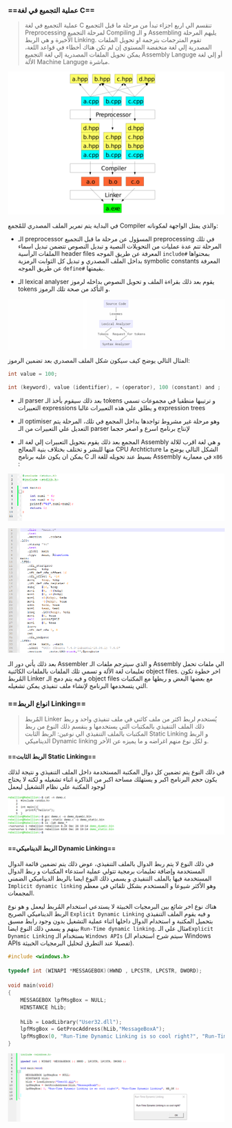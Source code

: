 ### ==عملية التجميع في لغة C==

> عملية التجميع في لغة C تنقسم الي اربع اجزاء تبدأ من مرحلة ما قبل التجميع  Preprocessing لمرحلة التجميع  Compiling و الـ Assembling  يليهم المرحلة الأخيرة و هي الربط  Linking. تقوم المترجمات بترجمة او تحويل الملفات المصدرية إلي لغة منخفضة المستوي إن لم تكن هناك أخطاء في قواعد اللغة، يمكن تحويل الملفات المصدرية إلي لغة التجميع Assembly Languge أو إلي لغة الألة Machine Languge مباشرة.

![C++_compilation_process.svg](C++_compilation_process.svg.png)

في البداية يتم تمرير الملف المصدري للمًجمع Compiler والذي يمثل الواجهة لمكوناته:

- الـ preprocessor المسؤول عن مرحلة ما قبل التجميع  preprocessing في تلك المرحلة تتم عدة عمليات من التحويلات النصية و تبديل النصوص تتضمن تبديل اسماء االملفات الرأسية header files المعرفة عن طريق الموجه `include#` بمحتواها بداخل الملف المصدري  و تبديل كل الثوابت الرمزية symbolic constants المعرفة عن طريق الموجه `define#`  بقيمتها.

- الـ lexical analyser يقوم بعد ذلك بقراءة الملف و تحويل النصوص بداخله لرموز tokens و التأكد من صحة تلك الرموز.

![graph](graph.png)

  المثال التالي يوضح كيف سيكون شكل الملف المصدري بعد تضمين الرموز:

```c
int value = 100;
```

```c
int (keyword), value (identifier), = (operator), 100 (constant) and ; (symbol).
```

- الـ parser بعد ذلك سيقوم بأخذ الـ tokens و ترتيبها منطقيا في مجموعات تسمي التعبيرات expressions و يطلق علي هذه التعبيرات غالبا  expression trees

- الـ optimiser وهو مرحلة غير مشروط تواجدها بداخل المجمع في تلك، المرحلة يتم التعديل علي التعبيرات من الـ parser  لإنتاج برنامج اسرع و اصغر حجما

- المجمع بعد ذلك يقوم بتحويل التعبيرات إلي لغة الـ Assembly و هي لغة اقرب للالة منها للبشر و تختلف بختلاف بنية المعالج CPU Archticture الشكل التالي يوضح ما يمكن ان يكون عليه برنامج C بسيط عند تحويله للغة الـ Assembly في معمارية `x86` :


![image-20191205205608325](image-20191205205608325.png)

![image-20191205210022513](image-20191205210022513.png)

بعد ذلك يأتي دور الـ Assembler و الذي سيترجم ملفات الـ Assembly الي ملفات تحمل تعليمات لغة الألة  و تسمي تلك الملفات بالملفات الكائنية object files.
 اخر خطوة تكون المُربط Linker و فيه يتم دمج  الـ object files مع بعضها البعض و ربطها مع المكتبات التي يتسخدمها البرنامج لإنشاء ملف تنفيذي يمكن تشغيله.


### ==انواع الربط Linking==

> المٌربط Linker يُستخدم لربط اكثر من ملف كائني في ملف تنفيذي واحد و ربط ذلك الملف التنفيذي بالمكتبات التي يستخدمها و ينقسم ذلك النوع من ربط المكتبات بالملف التنفيذي الي نوعين: الربط الثابت  Static Linking و الربط الديناميكي  Dynamic linking و لكل نوع منهم اغراضه و ما يميزه عن الأخر.

#### ==الربط الثابت Static Linking==

في ذلك النوع يتم تضمين كل دوال المكتبة المستخدمة داخل الملف التنفيذي و نتيجة لذلك يكون حجم البرنامج اكبر و يستهلك مساحة اكبر من الذاكرة اثناء تشغيله و لكنه لا يحتاج لوجود المكتبة علي نظام التشغيل ليعمل

![image-20191226191554761](image-20191226191554761.png)

#### ==الربط الديناميكي Dynamic Linking==

في ذلك النوع لا يتم ربط الدوال بالملف التنفيذي، عوض ذلك يتم تضمين قائمة الدوال المستخدمة وإضافة تعليمات برمجية تتولي عملية استدعاء المكتبات و ربط الدوال المستخدمة فيها بالملف التنفيذي و يسمي ذلك النوع ايضا بالربط الديناميكي الضمني `Implicit dynamic linking` وهو الأكثر شيوعا و المستخدم بشكل تلقائي في معظم المجمعات.

هناك نوع اخر شائع بين البرمجيات الخبيثة لا يستدعي استخدام المُربط ليعمل و هو نوع الربط الديناميكي الصريح `Explicit Dynamic Linking` و فيه يقوم الملف التنفيذي بتحميل المكتبة و استخدام الدوال داخلها اثناء عملية التشغيل بدون وجود رابط مسبق بينهم و  يسمي ذلك النوع ايضا `Run-Time dynamic linking`. مثال علي الـ`Explicit Dynamic Linking` بستخدام الـ `Windows APIs` (سيتم شرح استخدام الـ Windows APIs تفصيلا عند التطرق لتحليل البرمجيات الخبيثة).

```c
#include <windows.h>

typedef int (WINAPI *MESSAGEBOX)(HWND , LPCSTR, LPCSTR, DWORD);

void main(void)
{
    MESSAGEBOX lpfMsgBox = NULL;
    HINSTANCE hLib;
   
    hLib = LoadLibrary("User32.dll");
    lpfMsgBox = GetProcAddress(hLib,"MessageBoxA");
    lpfMsgBox(0, "Run-Time Dynamic Linking is so cool right?", "Run-Time Dynamic Linking", MB_OK);
}

```

![image-20191226200103796](image-20191226200103796.png)



